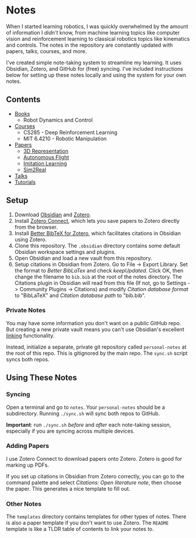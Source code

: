 # Notes

When I started learning robotics, I was quickly overwhelmed by the amount of information I *didn't* know, from machine learning topics like computer vision and reinforcement learning to classical robotics topics like kinematics and controls. The notes in the repository are constantly updated with papers, talks, courses, and more.

I've created simple note-taking system to streamline my learning. It uses Obsidian, Zotero, and GitHub for (free) syncing. I've included instructions below for setting up these notes locally and using the system for your own notes.

## Contents

- [Books](https://github.com/KevinyWu/notes/tree/main/books)
    - Robot Dynamics and Control
- [Courses](https://github.com/KevinyWu/notes/tree/main/courses)
    - CS285 - Deep Reinforcement Learning
    - MIT 6.4210 - Robotic Manipulation
- [Papers](https://github.com/KevinyWu/notes/tree/main/papers)
    - [3D Representation](https://github.com/KevinyWu/notes/tree/main/papers/3d-representation)
    - [Autonomous Flight](https://github.com/KevinyWu/notes/tree/main/papers/autonomous-flight)
    - [Imitation Learning](https://github.com/KevinyWu/notes/tree/main/papers/imitation-learning)
    - [Sim2Real](https://github.com/KevinyWu/notes/tree/main/papers/sim2real)
- [Talks](https://github.com/KevinyWu/notes/tree/main/talks)
- [Tutorials](https://github.com/KevinyWu/notes/tree/main/tutorials)

## Setup

1. Download [Obsidian](https://obsidian.md/) and [Zotero](https://www.zotero.org/).
2. Install [Zotero Connect](https://www.zotero.org/download/connectors), which lets you save papers to Zotero directly from the browser.
3. Install [Better BibTeX for Zotero](https://retorque.re/zotero-better-bibtex/installation/index.html), which facilitates citations in Obsidian using Zotero.
4. Clone this repository. The `.obsidian` directory contains some default Obsidian workspace settings and plugins.
5. Open Obsidian and load a new vault from this repository.
6. Setup citations in Obsidian from Zotero. Go to File -> Export Library. Set the format to *Better BibLaTex* and check *keepUpdated*. Click OK, then change the filename to `bib.bib` at the root of the notes directory. The Citations plugin in Obsidian will read from this file (If not, go to Settings -> Community Plugins -> Citations) and modify *Citation database format* to "BibLaTeX" and *Citation database path* to "bib.bib".

### Private Notes

You may have some information you don't want on a public GitHub repo. But creating a new private vault means you can't use Obsidian's excellent [linking](https://help.obsidian.md/Getting+started/Link+notes) functionality.

Instead, initialize a separate, private git repository called `personal-notes` at the root of this repo. This is gitignored by the main repo. The `sync.sh` script syncs both repos.

## Using These Notes

### Syncing

Open a terminal and go to `notes`. Your `personal-notes` should be a subdirectory. Running `./sync.sh` will sync both repos to GitHub.

**Important**: run `./sync.sh` *before* and *after* each note-taking session, especially if you are syncing across multiple devices.

### Adding Papers

I use Zotero Connect to download papers onto Zotero. Zotero is good for marking up PDFs.

If you set up citations in Obsidian from Zotero correctly, you can go to the command palette and select *Citations: Open literature note*, then choose the paper. This generates a nice template to fill out.

### Other Notes

The `templates` directory contains templates for other types of notes. There is also a paper template if you don't want to use Zotero. The `README` template is like a TLDR table of contents to link your notes to.
